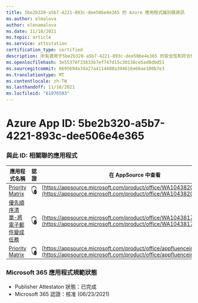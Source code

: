 ```yaml
---
title: 5be2b320-a5b7-4221-893c-dee506e4e365 的 Azure 應用程式識別碼資訊
ms.author: elmalova
author: elenamalova
ms.date: 11/18/2021
ms.topic: article
ms.service: attestation
certification_type: certified
description: 所有適用于5be2b320-a5b7-4221-893c-dee506e4e365 的安全性和符合性資訊資訊。
ms.openlocfilehash: 3e55378f33833b7ef747d15c30138ce5ad8dbd51
ms.sourcegitcommit: 8695694a7da27a4114480a394616e66ae180b7e3
ms.translationtype: MT
ms.contentlocale: zh-TW
ms.lasthandoff: 11/18/2021
ms.locfileid: "61076593"
---
```

# <a name="azure-app-id-5be2b320-a5b7-4221-893c-dee506e4e365"></a>Azure App ID: 5be2b320-a5b7-4221-893c-dee506e4e365


### <a name="apps-associated-with-this-id"></a>與此 ID: 相關聯的應用程式
| **應用程式名稱** | **認證** | **在 AppSource 中查看** |
|--------------|---------------|-----------------------|
| [Priority Matrix](https://docs.microsoft.com/microsoft-365-app-certification/forward/WA104382005) | <img alt="Certified application badge" src="../media/certified-badge.png" height="25" width="25" /> | [https://appsource.microsoft.com/product/office/WA104382005](https://appsource.microsoft.com/product/office/WA104382005) |
| [優先順序清單-將電子郵件變成任務](https://docs.microsoft.com/microsoft-365-app-certification/forward/WA104381735) | <img alt="Certified application badge" src="../media/certified-badge.png" height="25" width="25" /> | [https://appsource.microsoft.com/product/office/WA104381735](https://appsource.microsoft.com/product/office/WA104381735) |
| [Priority Matrix](https://docs.microsoft.com/microsoft-365-app-certification/forward/appfluenceinc.m_pm_msft) | <img alt="Certified application badge" src="../media/certified-badge.png" height="25" width="25" /> | [https://appsource.microsoft.com/product/office/appfluenceinc.m_pm_msft](https://appsource.microsoft.com/product/office/appfluenceinc.m_pm_msft) |

### <a name="microsoft-365-app-compliance-status"></a>Microsoft 365 應用程式規範狀態
- Publisher Attestaton 狀態：已完成
- Microsoft 365 認證：核准 (06/23/2021) 
